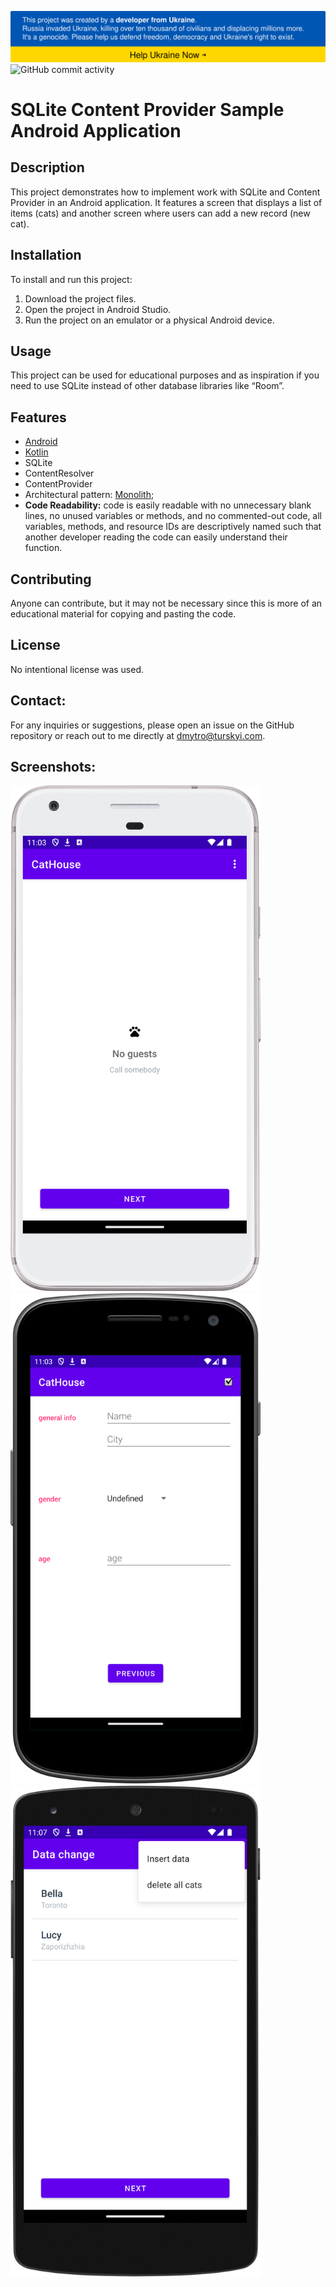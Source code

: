 [![Stand With Ukraine](https://raw.githubusercontent.com/vshymanskyy/StandWithUkraine/main/banner-direct-single.svg)](https://stand-with-ukraine.pp.ua)
<img alt="GitHub commit activity" src="https://img.shields.io/github/commit-activity/m/Turskyi/SqLiteContentProvider">

# SQLite Content Provider Sample Android Application

## Description

This project demonstrates how to implement work with SQLite and Content
Provider in an Android application. It features a screen that displays a list
of items (cats) and another screen where users can add a new record (new cat).

## Installation

To install and run this project:

1. Download the project files.
2. Open the project in Android Studio.
3. Run the project on an emulator or a physical Android device.

## Usage

This project can be used for educational purposes and as inspiration if you
need to use SQLite instead of other database libraries like “Room”.

## Features

- [Android](https://developer.android.com/studio/intro)
- [Kotlin](https://kotlinlang.org/)
- SQLite
- ContentResolver
- ContentProvider
- Architectural pattern:
  [Monolith](https://en.wikipedia.org/wiki/Monolithic_application);
- **Code Readability:** code is easily readable with no unnecessary blank
  lines, no unused variables or methods, and no commented-out code, all
  variables, methods, and resource IDs are descriptively named such that
  another developer reading the code can easily understand their function.

## Contributing

Anyone can contribute, but it may not be necessary since this is more of an
educational material for copying and pasting the code.

## License

No intentional license was used.

## Contact:

For any inquiries or suggestions, please open an issue on the GitHub repository
or reach out to me directly at
[dmytro@turskyi.com](mailto:dmytro@turskyi.com).

## Screenshots:

<!--suppress CheckImageSize -->
<img src="screenshots/EmptyScreenshot_20240727.png" width="400"  alt="screenshot">
<!--suppress CheckImageSize -->
<img src="screenshots/FormScreenshot_20240727.png" width="400"  alt="screenshot">
<!--suppress CheckImageSize -->
<img src="screenshots/ListScreenshot_20240727.png" width="400"  alt="screenshot">

